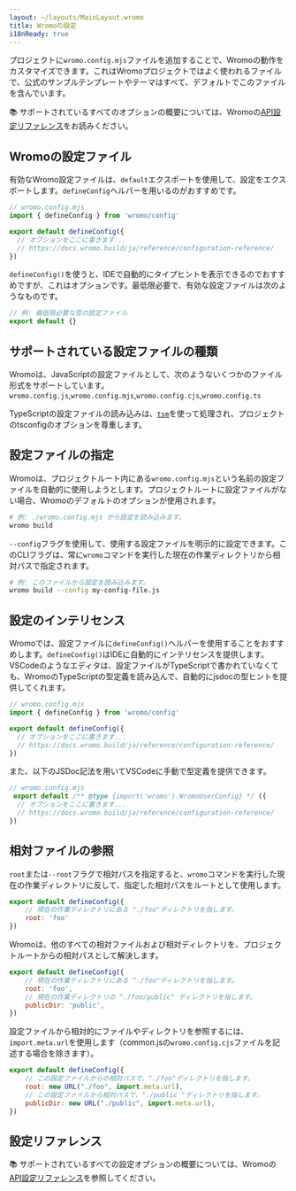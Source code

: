 ```yaml
---
layout: ~/layouts/MainLayout.wromo
title: Wromoの設定
i18nReady: true
---
```


プロジェクトに`wromo.config.mjs`ファイルを追加することで、Wromoの動作をカスタマイズできます。これはWromoプロジェクトではよく使われるファイルで、公式のサンプルテンプレートやテーマはすべて、デフォルトでこのファイルを含んでいます。

📚 サポートされているすべてのオプションの概要については、Wromoの[API設定リファレンス](/ja/reference/configuration-reference/)をお読みください。

## Wromoの設定ファイル

有効なWromo設定ファイルは、`default`エクスポートを使用して、設定をエクスポートします。`defineConfig`ヘルパーを用いるのがおすすめです。

```js
// wromo.config.mjs
import { defineConfig } from 'wromo/config'

export default defineConfig({
  // オプションをここに書きます...
  // https://docs.wromo.build/ja/reference/configuration-reference/
})
```

`defineConfig()`を使うと、IDEで自動的にタイプヒントを表示できるのでおすすめですが、これはオプションです。最低限必要で、有効な設定ファイルは次のようなものです。

```js
// 例: 最低限必要な空の設定ファイル
export default {}
```

## サポートされている設定ファイルの種類

Wromoは、JavaScriptの設定ファイルとして、次のようないくつかのファイル形式をサポートしています。 `wromo.config.js`,`wromo.config.mjs`,`wromo.config.cjs`,`wromo.config.ts`

TypeScriptの設定ファイルの読み込みは、[`tsm`](https://github.com/lukeed/tsm)を使って処理され、プロジェクトのtsconfigのオプションを尊重します。
## 設定ファイルの指定

Wromoは、プロジェクトルート内にある`wromo.config.mjs`という名前の設定ファイルを自動的に使用しようとします。プロジェクトルートに設定ファイルがない場合、Wromoのデフォルトのオプションが使用されます。

```bash
# 例: ./wromo.config.mjs から設定を読み込みます。 
wromo build
```

`--config`フラグを使用して、使用する設定ファイルを明示的に設定できます。このCLIフラグは、常に`wromo`コマンドを実行した現在の作業ディレクトリから相対パスで指定されます。

```bash
# 例: このファイルから設定を読み込みます。
wromo build --config my-config-file.js
```

## 設定のインテリセンス

Wromoでは、設定ファイルに`defineConfig()`ヘルパーを使用することをおすすめします。`defineConfig()`はIDEに自動的にインテリセンスを提供します。VSCodeのようなエディタは、設定ファイルがTypeScriptで書かれていなくても、WromoのTypeScriptの型定義を読み込んで、自動的にjsdocの型ヒントを提供してくれます。

```js
// wromo.config.mjs
import { defineConfig } from 'wromo/config'

export default defineConfig({
  // オプションをここに書きます...
  // https://docs.wromo.build/ja/reference/configuration-reference/
})
```
また、以下のJSDoc記法を用いてVSCodeに手動で型定義を提供できます。

```js
// wromo.config.mjs
 export default /** @type {import('wromo').WromoUserConfig} */ ({
  // オプションをここに書きます...
  // https://docs.wromo.build/ja/reference/configuration-reference/
})
```

## 相対ファイルの参照

`root`または`--root`フラグで相対パスを指定すると、`wromo`コマンドを実行した現在の作業ディレクトリに反して、指定した相対パスをルートとして使用します。

```js
export default defineConfig({
    // 現在の作業ディレクトリにある "./foo"ディレクトリを指します。
    root: 'foo'
})
```

Wromoは、他のすべての相対ファイルおよび相対ディレクトリを、プロジェクトルートからの相対パスとして解決します。

```js
export default defineConfig({
    // 現在の作業ディレクトリにある "./foo"ディレクトリを指します。
    root: 'foo',
    // 現在の作業ディレクトリの "./foo/public" ディレクトリを指します。
    publicDir: 'public',
})
```

設定ファイルから相対的にファイルやディレクトリを参照するには、`import.meta.url`を使用します（common.jsの`wromo.config.cjs`ファイルを記述する場合を除きます）。

```js
export default defineConfig({
    // この設定ファイルからの相対パスで、"./foo"ディレクトリを指します。
    root: new URL("./foo", import.meta.url),
    // この設定ファイルから相対パスで、"./public "ディレクトリを指します。
    publicDir: new URL("./public", import.meta.url),
})
```

## 設定リファレンス

📚 サポートされているすべての設定オプションの概要については、Wromoの[API設定リファレンス](/ja/reference/configuration-reference/)を参照してください。
